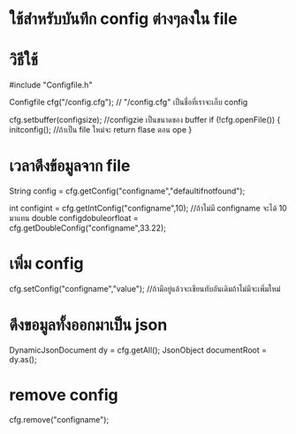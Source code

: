 <h1>ใช้สำหรับบันทึก config ต่างๆลงใน file</h1>


<h1>วิธีใช้</h1>

#include "Configfile.h"


Configfile cfg("/config.cfg"); // "/config.cfg" เป็นชื่อที่เราจะเก็บ config



  cfg.setbuffer(configsize); //configzie เป็นขนาดของ buffer
  if (!cfg.openFile())
  {
    initconfig(); //ถ้าเป็น file ใหม่จะ return flase ตอน ope
  }


  <h1>เวลาดึงข้อมูลจาก file</h1>

  String config =  cfg.getConfig("configname","defaultifnotfound");

  int configint = cfg.getIntConfig("configname",10); //ถ้าไม่มี configname จะได้ 10 มาแทน
  double configdobuleorfloat = cfg.getDoubleConfig("configname",33.22);

  <h1>เพิ่ม config</h1>

  
  cfg.setConfig("configname","value"); //ถ้ามีอยู่แล้วจะเขียนทับอันเดิมถ้าไม่มีจะเพิ่มใหม่


  <h1>ดึงขอมูลทั้งออกมาเป็น json</h1>

  DynamicJsonDocument dy = cfg.getAll();
  JsonObject documentRoot = dy.as<JsonObject>();

<h1>remove config</h1>

cfg.remove("configname");


  

  
